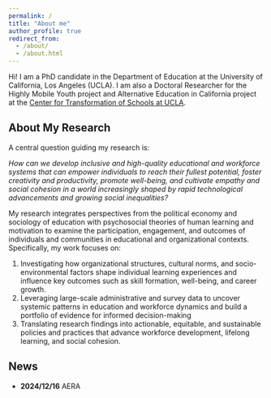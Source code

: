 ```yaml
---
permalink: /
title: "About me"
author_profile: true
redirect_from: 
  - /about/
  - /about.html
---
```


Hi! I am a PhD candidate in the Department of Education at the University of California, Los Angeles (UCLA). I am also a Doctoral Researcher for the Highly Mobile Youth project and Alternative Education in California project at the [Center for Transformation of Schools at UCLA](https://transformschools.ucla.edu).


About My Research
-----------------
A central question guiding my research is: 

*How can we develop inclusive and high-quality educational and workforce systems that can empower individuals to reach their fullest potential, foster creativity and productivity, promote well-being, and cultivate empathy and social cohesion in a world increasingly shaped by rapid technological advancements and growing social inequalities?*

My research integrates perspectives from the political economy and sociology of education with psychosocial theories of human learning and motivation to examine the participation, engagement, and outcomes of individuals and communities in educational and organizational contexts. Specifically, my work focuses on:
1.	Investigating how organizational structures, cultural norms, and socio-environmental factors shape individual learning experiences and influence key outcomes such as skill formation, well-being, and career growth.
2.	Leveraging large-scale administrative and survey data to uncover systemic patterns in education and workforce dynamics and build a portfolio of evidence for informed decision-making
3.	Translating research findings into actionable, equitable, and sustainable policies and practices that advance workforce development, lifelong learning, and social cohesion.




News
-----------------
- **2024/12/16** AERA